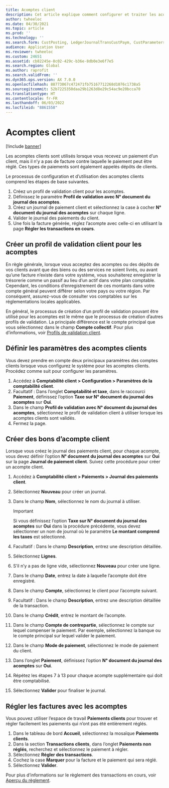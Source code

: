 ```yaml
---
title: Acomptes client
description: Cet article explique comment configurer et traiter les acomptes clients (également appelés dépôts clients).
author: twheeloc
ms.date: 04/30/2021
ms.topic: article
ms.prod: ''
ms.technology: ''
ms.search.form: CustPosting, LedgerJournalTransCustPaym, CustParameters
audience: Application User
ms.reviewer: twheeloc
ms.custom: 24651
ms.assetid: cb82245e-8c02-429c-b36e-8db0e3e6f7e5
ms.search.region: Global
ms.author: raprofit
ms.search.validFrom: ''
ms.dyn365.ops.version: AX 7.0.0
ms.openlocfilehash: 88773067c472471fb75167712268d1076c1738a5
ms.sourcegitcommit: 52b7225350daa29b1263d8e29c54ac9e20bcca70
ms.translationtype: HT
ms.contentlocale: fr-FR
ms.lasthandoff: 06/03/2022
ms.locfileid: "8861558"
---
```

# <a name="customer-prepayments"></a>Acomptes client

[!include [banner](../includes/banner.md)]

Les acomptes clients sont utilisés lorsque vous recevez un paiement d’un client, mais il n’y a pas de facture contre laquelle le paiement peut être réglé. Ces types de paiements sont également appelés dépôts de clients.

Le processus de configuration et d’utilisation des acomptes clients comprend les étapes de base suivantes.

1. Créez un profil de validation client pour les acomptes.
2. Définissez le paramètre **Profil de validation avec N° document du journal des acomptes**.
3. Créez un journal de paiement client et sélectionnez la case à cocher **N° document du journal des acomptes** sur chaque ligne.
4. Valider le journal des paiements du client.
5. Une fois la facture générée, réglez l’acompte avec celle-ci en utilisant la page **Régler les transactions en cours**.

## <a name="create-a-customer-posting-profile-for-prepayments"></a>Créer un profil de validation client pour les acomptes

En règle générale, lorsque vous acceptez des acomptes ou des dépôts de vos clients avant que des biens ou des services ne soient livrés, ou avant qu’une facture n’existe dans votre système, vous souhaiterez enregistrer la trésorerie comme un passif au lieu d’un actif dans votre plan comptable. Cependant, les conditions d’enregistrement de ces montants dans votre compte général peuvent différer selon votre pays ou votre région. Par conséquent, assurez-vous de consulter vos comptables sur les réglementations locales applicables.

En général, le processus de création d’un profil de validation pouvant être utilisé pour les acomptes est le même que le processus de création d’autres profils de validation. La principale différence est le compte principal que vous sélectionnez dans le champ **Compte collectif**. Pour plus d’informations, voir [Profils de validation client](customer-posting-profiles.md).

## <a name="define-parameters-for-customer-prepayments"></a>Définir les paramètres des acomptes clients

Vous devez prendre en compte deux principaux paramètres des comptes clients lorsque vous configurez le système pour les acomptes clients. Procédez comme suit pour configurer les paramètres.

1. Accédez à **Comptabilité client \> Configuration \> Paramètres de la comptabilité client**.
2. Facultatif : Dans l’onglet **Comptabilité et taxe**, dans le raccourci **Paiement**, définissez l’option **Taxe sur N° document du journal des acomptes** sur **Oui**.
3. Dans le champ **Profil de validation avec N° document du journal des acomptes**, sélectionnez le profil de validation client à utiliser lorsque les acomptes clients sont validés.
4. Fermez la page.

## <a name="create-customer-prepayment-vouchers"></a>Créer des bons d’acompte client

Lorsque vous créez le journal des paiements client, pour chaque acompte, vous devez définir l’option **N° document du journal des acomptes** sur **Oui** sur la page **Journal de paiement client**. Suivez cette procédure pour créer un acompte client.

1. Accédez à **Comptabilité client \> Paiements \> Journal des paiements client**.
2. Sélectionnez **Nouveau** pour créer un journal.
3. Dans le champ **Nom**, sélectionnez le nom du journal à utiliser.

    > [!IMPORTANT]
    > Si vous définissez l’option **Taxe sur N° document du journal des acomptes** sur **Oui** dans la procédure précédente, vous devez sélectionner un nom de journal où le paramètre **Le montant comprend les taxes** est sélectionné. 

4. Facultatif : Dans le champ **Description**, entrez une description détaillée.
5. Sélectionnez **Lignes**.
6. S’il n’y a pas de ligne vide, sélectionnez **Nouveau** pour créer une ligne.
7. Dans le champ **Date**, entrez la date à laquelle l’acompte doit être enregistré.
8. Dans le champ **Compte**, sélectionnez le client pour l’acompte suivant.
9. Facultatif : Dans le champ **Description**, entrez une description détaillée de la transaction.
10. Dans le champ **Crédit**, entrez le montant de l’acompte.
11. Dans le champ **Compte de contrepartie**, sélectionnez le compte sur lequel compenser le paiement. Par exemple, sélectionnez la banque ou le compte principal sur lequel valider le paiement.
12. Dans le champ **Mode de paiement**, sélectionnez le mode de paiement du client.
13. Dans l’onglet **Paiement**, définissez l’option **N° document du journal des acomptes** sur **Oui**.
14. Répétez les étapes 7 à 13 pour chaque acompte supplémentaire qui doit être comptabilisé.
15. Sélectionnez **Valider** pour finaliser le journal.

## <a name="settle-prepayments-with-invoices"></a>Régler les factures avec les acomptes

Vous pouvez utiliser l’espace de travail **Paiements clients** pour trouver et régler facilement les paiements qui n’ont pas été entièrement réglés.

1. Dans le tableau de bord **Accueil**, sélectionnez la mosaïque **Paiements clients**.
2. Dans la section **Transactions clients**, dans l’onglet **Paiements non réglés**, recherchez et sélectionnez le paiement à régler.
3. Sélectionnez **Régler des transactions**.
4. Cochez la case **Marquer** pour la facture et le paiement qui sera réglé.
5. Sélectionnez **Valider**.

Pour plus d’informations sur le règlement des transactions en cours, voir [Aperçu du règlement](/dynamics365/finance/cash-bank-management/settlement-overview).
